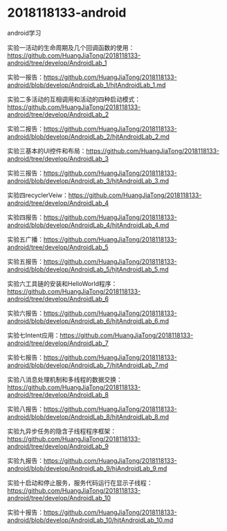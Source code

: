 # 2018118133-android
android学习

实验一活动的生命周期及几个回调函数的使用：https://github.com/HuangJiaTong/2018118133-android/tree/develop/AndroidLab_1

实验一报告：https://github.com/HuangJiaTong/2018118133-android/blob/develop/AndroidLab_1/hjtAndroidLab_1.md

实验二多活动的互相调用和活动的四种启动模式：https://github.com/HuangJiaTong/2018118133-android/tree/develop/AndroidLab_2

实验二报告：https://github.com/HuangJiaTong/2018118133-android/blob/develop/AndroidLab_2/hjtAndroidLab_2.md

实验三基本的UI控件和布局：https://github.com/HuangJiaTong/2018118133-android/tree/develop/AndroidLab_3

实验三报告：https://github.com/HuangJiaTong/2018118133-android/blob/develop/AndroidLab_3/hjtAndroidLab_3.md

实验四recyclerVeiw：https://github.com/HuangJiaTong/2018118133-android/tree/develop/AndroidLab_4

实验四报告：https://github.com/HuangJiaTong/2018118133-android/blob/develop/AndroidLab_4/hjtAndroidLab_4.md

实验五广播：https://github.com/HuangJiaTong/2018118133-android/tree/develop/AndroidLab_5

实验五报告：https://github.com/HuangJiaTong/2018118133-android/blob/develop/AndroidLab_5/hjtAndroidLab_5.md

实验六工具链的安装和HelloWorld程序：https://github.com/HuangJiaTong/2018118133-android/tree/develop/AndroidLab_6

实验六报告：https://github.com/HuangJiaTong/2018118133-android/blob/develop/AndroidLab_6/hjtAndroidLab_6.md

实验七Intent应用：https://github.com/HuangJiaTong/2018118133-android/tree/develop/AndroidLab_7

实验七报告：https://github.com/HuangJiaTong/2018118133-android/blob/develop/AndroidLab_7/hjtAndroidLab_7.md

实验八消息处理机制和多线程的数据交换：https://github.com/HuangJiaTong/2018118133-android/tree/develop/AndroidLab_8

实验八报告：https://github.com/HuangJiaTong/2018118133-android/blob/develop/AndroidLab_8/hjtAndroidLab_8.md

实验九异步任务的隐含子线程程序框架：https://github.com/HuangJiaTong/2018118133-android/tree/develop/AndroidLab_9

实验九报告：https://github.com/HuangJiaTong/2018118133-android/blob/develop/AndroidLab_9/hjAndroidLab_9.md

实验十启动和停止服务，服务代码运行在显示子线程：https://github.com/HuangJiaTong/2018118133-android/tree/develop/AndroidLab_10

实验十报告：https://github.com/HuangJiaTong/2018118133-android/blob/develop/AndroidLab_10/hjtAndroidLab_10.md